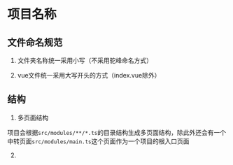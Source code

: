 # 项目名称

## 文件命名规范

1. 文件夹名称统一采用小写（不采用驼峰命名方式）

2. vue文件统一采用大写开头的方式（index.vue除外）

## 结构

1. 多页面结构

项目会根据`src/modules/**/*.ts`的目录结构生成多页面结构，除此外还会有一个中转页面`src/modules/main.ts`这个页面作为一个项目的根入口页面

2. 